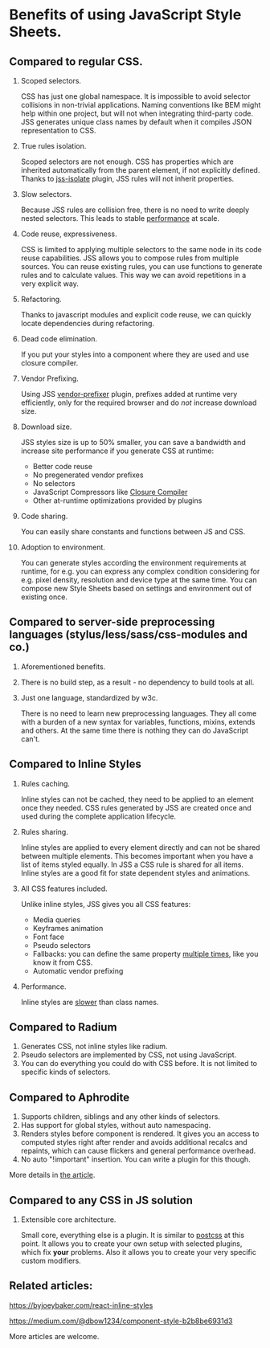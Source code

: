 # Benefits of using JavaScript Style Sheets.

## Compared to regular CSS.

1. Scoped selectors.

    CSS has just one global namespace. It is impossible to avoid selector collisions in non-trivial applications. Naming conventions like BEM might help within one project, but will not when integrating third-party code. JSS generates unique class names by default when it compiles JSON representation to CSS.

1. True rules isolation.

    Scoped selectors are not enough. CSS has properties which are inherited automatically from the parent element, if not explicitly defined. Thanks to [jss-isolate](https://github.com/cssinjs/jss-isolate) plugin, JSS rules will not inherit properties.

1. Slow selectors.

    Because JSS rules are collision free, there is no need to write deeply nested selectors. This leads to stable [performance](./performance.md) at scale.

1. Code reuse, expressiveness.

    CSS is limited to applying multiple selectors to the same node in its code reuse capabilities.
    JSS allows you to compose rules from multiple sources. You can reuse existing rules, you can use functions to generate rules and to calculate values. This way we can avoid repetitions in a very explicit way.

1. Refactoring.

    Thanks to javascript modules and explicit code reuse, we can quickly locate dependencies during refactoring.

1. Dead code elimination.

    If you put your styles into a component where they are used and use closure compiler.

1. Vendor Prefixing.

    Using JSS [vendor-prefixer](https://github.com/cssinjs/jss-vendor-prefixer) plugin, prefixes added at runtime very efficiently, only for the required browser and do *not* increase download size.

1. Download size.

    JSS styles size is up to 50% smaller, you can save a bandwidth and increase site performance if you generate CSS at runtime:

      - Better code reuse
      - No pregenerated vendor prefixes
      - No selectors
      - JavaScript Compressors like [Closure Compiler](https://closure-compiler.appspot.com)
      - Other at-runtime optimizations provided by plugins

1. Code sharing.

    You can easily share constants and functions between JS and CSS.

1. Adoption to environment.

    You can generate styles according the environment requirements at runtime, for e.g. you can express any complex condition considering for e.g. pixel density, resolution and device type at the same time. You can compose new Style Sheets based on settings and environment out of existing once.

## Compared to server-side preprocessing languages (stylus/less/sass/css-modules and co.)

1. Aforementioned benefits.
1. There is no build step, as a result - no dependency to build tools at all.
1. Just one language, standardized by w3c.

    There is no need to learn new preprocessing languages. They all come with a burden of a new syntax for variables, functions, mixins, extends and others. At the same time there is nothing they can do JavaScript can't.


## Compared to Inline Styles

1. Rules caching.

    Inline styles can not be cached, they need to be applied to an element once they needed. CSS rules generated by JSS are created once and used during the complete application lifecycle.

1. Rules sharing.

    Inline styles are applied to every element directly and can not be shared between multiple elements. This becomes important when you have a list of items styled equally. In JSS a CSS rule is shared for all items.
    Inline styles are a good fit for state dependent styles and animations.

1. All CSS features included.

    Unlike inline styles, JSS gives you all CSS features:
    - Media queries
    - Keyframes animation
    - Font face
    - Pseudo selectors
    - Fallbacks: you can define the same property [multiple times](./json-api.md#fallbacks), like you know it from CSS.
    - Automatic vendor prefixing

1. Performance.

    Inline styles are [slower](./performance.md) than class names.

## Compared to Radium

1. Generates CSS, not inline styles like radium.
1. Pseudo selectors are implemented by CSS, not using JavaScript.
1. You can do everything you could do with CSS before. It is not limited to specific kinds of selectors.

## Compared to Aphrodite

1. Supports children, siblings and any other kinds of selectors.
1. Has support for global styles, without auto namespacing.
1. Renders styles before component is rendered. It gives you an access to computed styles right after render and avoids additional recalcs and repaints, which can cause flickers and general performance overhead.
1. No auto "!important" insertion. You can write a plugin for this though.

More details in [the article](https://medium.com/@oleg008/aphrodite-vs-jss-a15761b91ee3).

## Compared to any CSS in JS solution

1. Extensible core architecture.

    Small core, everything else is a plugin. It is similar to [postcss](http://postcss.org/) at this point. It allows you to create your own setup with selected plugins, which fix **your** problems. Also it allows you to create your very specific custom modifiers.

## Related articles:
https://byjoeybaker.com/react-inline-styles

https://medium.com/@dbow1234/component-style-b2b8be6931d3

More articles are welcome.

